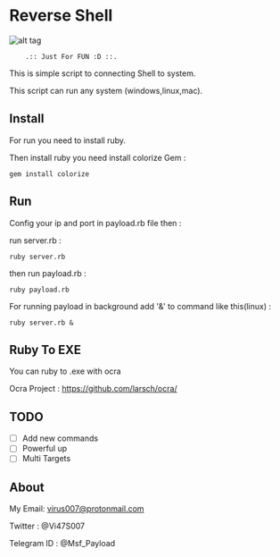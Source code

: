 # Reverse Shell

![alt tag](http://s8.picofile.com/file/8291388984/Screenshot_from_2017_04_08_16_00_57.png)

		.:: Just For FUN :D ::.

This is simple script to connecting Shell to system.

This script can run any system (windows,linux,mac).

## Install
For run you need to install ruby.

Then install ruby you need install colorize Gem :
```
gem install colorize
```

## Run

Config your ip and port in payload.rb file then :

run server.rb :
```
ruby server.rb
```

then run payload.rb :
```
ruby payload.rb
```

For running payload in background add '&' to command like this(linux) :

```
ruby server.rb &
```

## Ruby To EXE

You can ruby to .exe with ocra

Ocra Project : https://github.com/larsch/ocra/

## TODO

- [ ] Add new commands
- [ ] Powerful up
- [ ] Multi Targets

## About

My Email: virus007@protonmail.com

Twitter : @Vi47S007

Telegram ID : @Msf_Payload